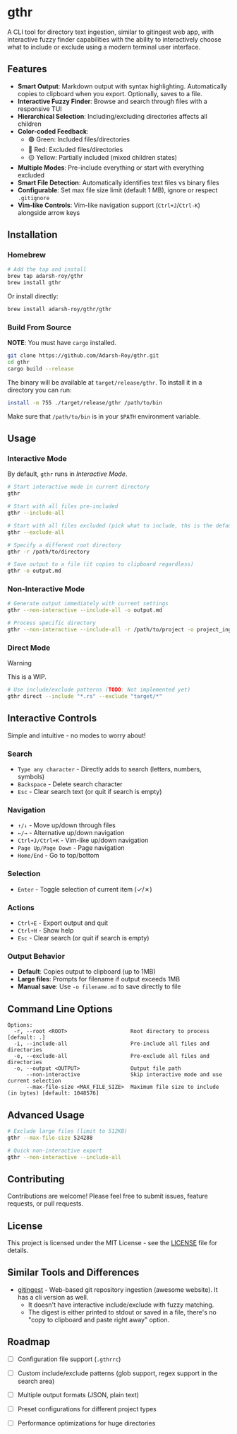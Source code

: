 # gthr

A CLI tool for directory text ingestion, similar to gitingest web app,
with interactive fuzzy finder capabilities with the ability to interactively choose
what to include or exclude using a modern terminal user interface.

## Features

- **Smart Output**: Markdown output with syntax highlighting. Automatically copies to clipboard when you export. Optionally, saves to a file.
- **Interactive Fuzzy Finder**: Browse and search through files with a responsive TUI
- **Hierarchical Selection**: Including/excluding directories affects all children
- **Color-coded Feedback**:
  - 🟢 Green: Included files/directories
  - 🔴 Red: Excluded files/directories
  - 🟡 Yellow: Partially included (mixed children states)
- **Multiple Modes**: Pre-include everything or start with everything excluded
- **Smart File Detection**: Automatically identifies text files vs binary files
- **Configurable**: Set max file size limit (default 1 MB), ignore or respect `.gitignore`
- **Vim-like Controls**: Vim-like navigation support (`Ctrl+J`/`Ctrl-K`) alongside arrow keys

## Installation

### Homebrew

```bash
# Add the tap and install
brew tap adarsh-roy/gthr
brew install gthr
```

Or install directly:

```bash
brew install adarsh-roy/gthr/gthr
```

### Build From Source

**NOTE**: You must have `cargo` installed.

```bash
git clone https://github.com/Adarsh-Roy/gthr.git
cd gthr
cargo build --release
```

The binary will be available at `target/release/gthr`. To install it in a directory you can run:

```bash
install -m 755 ./target/release/gthr /path/to/bin
```

Make sure that `/path/to/bin` is in your `$PATH` environment variable.

## Usage

### Interactive Mode

By default, `gthr` runs in _Interactive Mode_.

```bash
# Start interactive mode in current directory
gthr

# Start with all files pre-included
gthr --include-all

# Start with all files excluded (pick what to include, ths is the default)
gthr --exclude-all

# Specify a different root directory
gthr -r /path/to/directory

# Save output to a file (it copies to clipboard regardless)
gthr -o output.md
```

### Non-Interactive Mode

```bash
# Generate output immediately with current settings
gthr --non-interactive --include-all -o output.md

# Process specific directory
gthr --non-interactive --include-all -r /path/to/project -o project_ingest.md
```

### Direct Mode

> [!WARNING]
> This is a WIP.

```bash
# Use include/exclude patterns (TODO: Not implemented yet)
gthr direct --include "*.rs" --exclude "target/*"
```

## Interactive Controls

Simple and intuitive - no modes to worry about!

### Search
- `Type any character` - Directly adds to search (letters, numbers, symbols)
- `Backspace` - Delete search character
- `Esc` - Clear search text (or quit if search is empty)

### Navigation
- `↑/↓` - Move up/down through files
- `←/→` - Alternative up/down navigation
- `Ctrl+J/Ctrl+K` - Vim-like up/down navigation
- `Page Up/Page Down` - Page navigation
- `Home/End` - Go to top/bottom

### Selection
- `Enter` - Toggle selection of current item (✓/✗)

### Actions
- `Ctrl+E` - Export output and quit
- `Ctrl+H` - Show help
- `Esc` - Clear search (or quit if search is empty)

### Output Behavior
- **Default**: Copies output to clipboard (up to 1MB)
- **Large files**: Prompts for filename if output exceeds 1MB
- **Manual save**: Use `-o filename.md` to save directly to file

## Command Line Options

```
Options:
  -r, --root <ROOT>                    Root directory to process [default: .]
  -i, --include-all                    Pre-include all files and directories
  -e, --exclude-all                    Pre-exclude all files and directories
  -o, --output <OUTPUT>                Output file path
      --non-interactive                Skip interactive mode and use current selection
      --max-file-size <MAX_FILE_SIZE>  Maximum file size to include (in bytes) [default: 1048576]
```

## Advanced Usage

```bash
# Exclude large files (limit to 512KB)
gthr --max-file-size 524288

# Quick non-interactive export
gthr --non-interactive --include-all
```

## Contributing

Contributions are welcome! Please feel free to submit issues, feature requests, or pull requests.

## License

This project is licensed under the MIT License - see the [LICENSE](./LICENSE) file for details.

## Similar Tools and Differences

- [gitingest](https://gitingest.com/) - Web-based git repository ingestion (awesome website). It has a cli version as well.
    - It doesn't have interactive include/exclude with fuzzy matching.
    - The digest is either printed to stdout or saved in a file, there's no "copy to clipboard and paste right away" option.

## Roadmap

- [ ] Configuration file support (`.gthrrc`)
- [ ] Custom include/exclude patterns (glob support, regex support in the search area)
- [ ] Multiple output formats (JSON, plain text)
- [ ] Preset configurations for different project types
- [ ] Performance optimizations for huge directories

